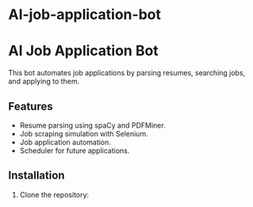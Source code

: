 # AI-job-application-bot
# AI Job Application Bot

This bot automates job applications by parsing resumes, searching jobs, and applying to them.

## Features
- Resume parsing using spaCy and PDFMiner.
- Job scraping simulation with Selenium.
- Job application automation.
- Scheduler for future applications.

## Installation
1. Clone the repository:
